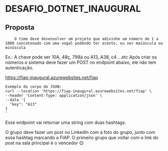 # DESAFIO_DOTNET_INAUGURAL

## Proposta  
        O time deve desenvolver um projeto que adivinhe um número de 1 a 1000 concatenado com uma vogal podendo ter acento, ou ser maiúscula ou minúscula
Ex.: A chave pode ser 10A, 48ç, 798à ou A13, A38, c4 ...etc 
        Após criar os números o sistema deve fazer um POST no endpoint abaixo, ele não tem autenticação.
 
https://fiap-inaugural.azurewebsites.net/fiap 

```shell
Exemplo do corpo do JSON:
curl --location 'https://fiap-inaugural.azurewebsites.net/fiap' \
--header 'Content-Type: application/json' \
--data '{
  "key": "A13"
}
'
```

Esse endpoint vai retornar uma string com duas hashtags.
 
O grupo deve fazer um post no LinkedIn com a foto do grupo, junto com essa hashtag marcando a FIAP. O primeiro grupo que voltar com o link do post na sala principal é o vencedor 😉
